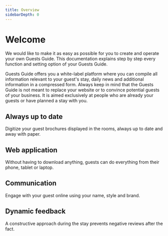 ```yaml
---
title: Overview
sidebarDepth: 0
---
```


# Welcome

We would like to make it as easy as possible for you to create and operate your own Guests Guide. This documentation explains step by step every function and setting option of your Guests Guide.

Guests Guide offers you a white-label platform where you can compile all information relevant to your guest's stay, daily news and additional information in a compressed form.
Always keep in mind that the Guests Guide is not meant to replace your website or to convince potential guests of your business. It is aimed exclusively at people who are already your guests or have planned a stay with you.

<!-- If you still have questions about our product, please contact our technical support: -->

## Always up to date

Digitize your guest brochures displayed in the rooms, always up to date and away with paper.

## Web application

Without having to download anything, guests can do everything from their phone, tablet or laptop.

## Communication

Engage with your guest online using your name, style and brand.

## Dynamic feedback

A constructive approach during the stay prevents negative reviews after the fact.
